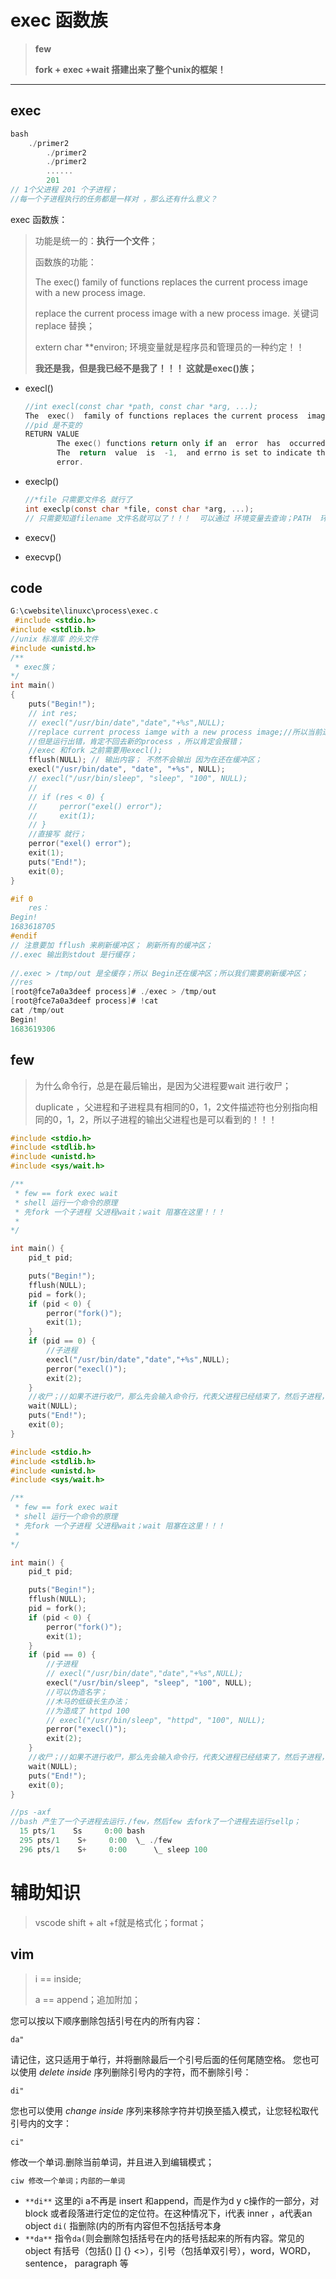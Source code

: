 # exec 函数族

 >**few** 
 >
 >**fork + exec +wait 搭建出来了整个unix的框架！**

---

## exec

````c
bash
    ./primer2
    	./primer2
    	./primer2
    	......
    	201 
// 1个父进程 201 个子进程；
//每一个子进程执行的任务都是一样对 ，那么还有什么意义？
````

exec 函数族：

>功能是统一的：**执行一个文件**；
>
>函数族的功能：
>
>The  exec()  family of functions replaces the current process  image with a new process image.
>
>replace the current process image with a new process image.  关键词 replace 替换；
>
>extern char \**environ;  环境变量就是程序员和管理员的一种约定！！
>
>**我还是我，但是我已经不是我了！！！ 这就是exec()族；**

* execl()

  `````c
  //int execl(const char *path, const char *arg, ...);
  The  exec()  family of functions replaces the current process  image with a new process image.
  //pid 是不变的
  RETURN VALUE
         The exec() functions return only if an  error  has  occurred.  
         The  return  value  is  -1,  and errno is set to indicate the  
         error.
  `````

  

* execlp()

  ````c
  //*file 只需要文件名 就行了
  int execlp(const char *file, const char *arg, ...);
  // 只需要知道filename 文件名就可以了！！！  可以通过 环境变量去查询；PATH  环境变量就是管理员的一种约定！！！
  ````

  

* execv()

* execvp()

## code

`````c
G:\cwebsite\linuxc\process\exec.c
 #include <stdio.h>
#include <stdlib.h>
//unix 标准库 的头文件
#include <unistd.h>
/**
 * exec族；
*/
int main()
{
    puts("Begin!");
    // int res;
    // execl("/usr/bin/date","date","+%s",NULL);
    //replace current process iamge with a new process image;//所以当前进程就会回来了；
    //但是运行出错，肯定不回去新的process ，所以肯定会报错；
    //exec 和fork 之前需要用execl();
    fflush(NULL); // 输出内容； 不然不会输出 因为在还在缓冲区；
    execl("/usr/bin/date", "date", "+%s", NULL);
    // execl("/usr/bin/sleep", "sleep", "100", NULL);
    //
    // if (res < 0) {
    //     perror("exel() error");
    //     exit(1);
    // }
    //直接写 就行；
    perror("exel() error");
    exit(1);
    puts("End!");
    exit(0);
}

#if 0 
    res：
Begin!
1683618705
#endif
// 注意要加 fflush 来刷新缓冲区； 刷新所有的缓冲区；
//.exec 输出到stdout 是行缓存；
        
//.exec > /tmp/out 是全缓存；所以 Begin还在缓冲区；所以我们需要刷新缓冲区；
//res
[root@fce7a0a3deef process]# ./exec > /tmp/out 
[root@fce7a0a3deef process]# !cat
cat /tmp/out
Begin!
1683619306
`````



## few

>为什么命令行，总是在最后输出，是因为父进程要wait 进行收尸；
>
>duplicate ，父进程和子进程具有相同的0，1，2文件描述符也分别指向相同的0，1，2，所以子进程的输出父进程也是可以看到的！！！

`````c
#include <stdio.h>
#include <stdlib.h>
#include <unistd.h>
#include <sys/wait.h>

/**
 * few == fork exec wait
 * shell 运行一个命令的原理
 * 先fork 一个子进程 父进程wait；wait 阻塞在这里！！！
 * 
*/

int main() {
    pid_t pid;

    puts("Begin!");
    fflush(NULL);
    pid = fork();
    if (pid < 0) {
        perror("fork()");
        exit(1);
    }
    if (pid == 0) {
        //子进程
        execl("/usr/bin/date","date","+%s",NULL);
        perror("execl()");
        exit(2);
    }
    //收尸；//如果不进行收尸，那么先会输入命令行，代表父进程已经结束了，然后子进程，进行输出；
    wait(NULL);
    puts("End!");
    exit(0);
}
`````

``````c
#include <stdio.h>
#include <stdlib.h>
#include <unistd.h>
#include <sys/wait.h>

/**
 * few == fork exec wait
 * shell 运行一个命令的原理
 * 先fork 一个子进程 父进程wait；wait 阻塞在这里！！！
 * 
*/

int main() {
    pid_t pid;

    puts("Begin!");
    fflush(NULL);
    pid = fork();
    if (pid < 0) {
        perror("fork()");
        exit(1);
    }
    if (pid == 0) {
        //子进程
        // execl("/usr/bin/date","date","+%s",NULL);
        execl("/usr/bin/sleep", "sleep", "100", NULL);
        //可以伪造名字；
        //木马的低级长生办法；
        //为造成了 httpd 100
        // execl("/usr/bin/sleep", "httpd", "100", NULL);
        perror("execl()");
        exit(2);
    }
    //收尸；//如果不进行收尸，那么先会输入命令行，代表父进程已经结束了，然后子进程，进行输出；
    wait(NULL);
    puts("End!");
    exit(0);
}

//ps -axf
//bash 产生了一个子进程去运行./few，然后few 去fork了一个进程去运行sellp；
  15 pts/1    Ss     0:00 bash
  295 pts/1    S+     0:00  \_ ./few
  296 pts/1    S+     0:00      \_ sleep 100
``````

# 辅助知识

> vscode  shift + alt +f就是格式化；format；

## vim

>i  == inside;
>
>a == append；追加附加；

您可以按以下顺序删除包括引号在内的所有内容：

```
da" 
```

请记住，这只适用于单行，并将删除最后一个引号后面的任何尾随空格。
您也可以使用 *delete inside* 序列删除引号内的字符，而不删除引号：

```
di"
```

您也可以使用 *change inside* 序列来移除字符并切换至插入模式，让您轻松取代引号内的文字：

```
ci" 
```

修改一个单词.删除当前单词，并且进入到编辑模式；

`````c
ciw 修改一个单词；内部的一单词
`````







- `**di**` 这里的i a不再是 insert 和append，而是作为d y c操作的一部分，对 block 或者段落进行定位的定位符。在这种情况下，i代表 inner ，a代表an object `di(` 指删除(内的所有内容但不包括括号本身
- `**da**` 指令`da(`则会删除包括括号在内的括号括起来的所有内容。常见的 object 有括号（包括() [] {} <>），引号（包括单双引号），word，WORD，sentence， paragraph 等
